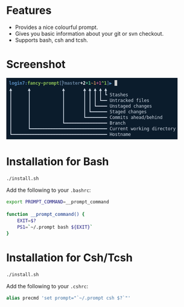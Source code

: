 Features
========
* Provides a nice colourful prompt.
* Gives you basic information about your git or svn checkout.
* Supports bash, csh and tcsh.

Screenshot
==========

![img](screen.png)

Installation for Bash
=====================
```bash
./install.sh
```
Add the following to your `.bashrc`:
```bash
export PROMPT_COMMAND=__prompt_command

function __prompt_command() {
    EXIT=$?
    PS1=`~/.prompt bash ${EXIT}`
}
```

Installation for Csh/Tcsh
=========================
```bash
./install.sh
```
Add the following to your `.cshrc`:
```csh
alias precmd 'set prompt="`~/.prompt csh $?`"'
```

